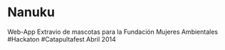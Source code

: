 Nanuku
======

Web-App Extravio de mascotas para la Fundación Mujeres Ambientales #Hackaton #Catapultafest Abril 2014 

